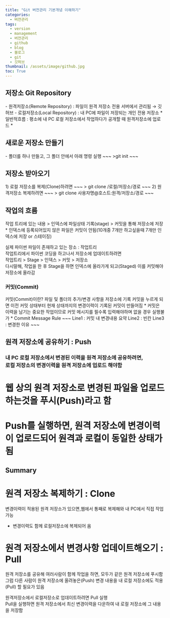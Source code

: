 ```yaml
---
title: "Git 버전관리 기본개념 이해하기"
categories:
  - 버전관리
tags:
  - version
  - management
  - 버전관리
  - github
  - blog
  - 블로그
  - git
  - 깃허브
thumbnail: /assets/image/github.jpg
toc: True
---
```


<h2>저장소 Git Repository</h2>
  - 원격저장소(Remote Repository) : 파일이 원격 저장소 전용 서버에서 관리됨 → 깃허브
  - 로컬저장소(Local Repository) : 내 PC에 파일이 저장되는 개인 전용 저장소
  * 일반적흐름 : 평소에 내 PC 로컬 저장소에서 작업하다가 공개할 때 원격저장소에 업로드
  * 

<h2>새로운 저장소 만들기</h2>
  - 폴더를 하나 만들고, 그 폴더 안에서 아래 명령 실행  
~~~
>git init
~~~

<h2>저장소 받아오기</h2>
 1) 로컬 저장소를 복제(Clone)하려면  
   ~~~
    > git clone /로컬/저장소/경로
   ~~~
 2) 원격저장소 복제하려면  
   ~~~
    > git clone 사용자명@호스트:원격/저장소/경로
   ~~~

<h2>작업의 흐름</h2>
작업 트리에 있는 내용 > 인덱스에 파일상태 기록(stage) > 커밋을 통해 저장소에 저장    
  * 인덱스에 등록되어있지 않은 파일은 커밋이 안됨(10개중 7개만 하고싶을때 7개만 인덱스에 저장 or 스테이징)  

 실제 파이썬 파일이 존재하고 있는 장소 : 작업트리    
 작업트리에서 파이썬 코딩을 하고나서 저장소에 업데이트하려면    
 작업트리 > Stage > 인덱스 > 커밋 > 저장소    
 다시말해, 작업을 한 후 Stage을 하면 인덱스에 올라가게 되고(Staged) 이를 커밋해야 저장소에 올라감    

<h3>커밋(Commit)</h3>
커밋(Commit)이란? 파일 및 폴더의 추가/변경 사항을 저장소에 기록  
커밋을 누르게 되면 이전 커밋 상태부터 현재 상태까지의 변경이력이 기록된 커밋이 만들어짐  
 * 커밋은 이력을 남기는 중요한 작업이므로 커밋 메시지를 필수록 입력해야하며 없을 경우 실행불가  
 * Commit Message Rule  
   ~~~
    Line1 : 커밋 내 변경내용 요약
    Line2 : 빈칸
    Line3 : 변경한 이유
   ~~~

<h2>원격 저장소에 공유하기 : Push<h3>

 내 PC 로컬 저장소에서 변경된 이력을 원격 저장소에 공유하려면,  
 로컬 저장소의 변경이력을 원격 저장소에 업로드 해야함  
  # 웹 상의 원격 저장소로 변경된 파일을 업로드 하는것을 푸시(Push)라고 함
  #  Push를 실행하면, 원격 저장소에 변경이력이 업로드되어 원격과 로컬이 동일한 상태가됨


<h2>Summary<h2>  

 # 원격 저장소 복제하기 : Clone
 변경이력이 적용된 원격 저장소가 있으면,웹에서 통째로 복제해와 내 PC에서 직접 작업가능  
  * 변경이력도 함께 로컬저장소에 복제되어 옴
  

 # 원격 저장소에서 변경사항 업데이트해오기 : Pull 
 원격 저장소를 공유해 여러사람이 함께 작업을 하면, 모두가 같은 원격 저장소에 푸시함  
 그럼 다른 사람이 원격 저장소에 올려놓은(Push) 변경 내용을 내 로컬 저장소에도 적용(Pull) 할 필요가 있음  


 원격저장소에서 로컬저장소로 업데이트하려면 Pull 실행  
 Pull을 실행하면 원격 저장소에서 최신 변경이력을 다운하여 내 로컬 저장소에 그 내용을 저장함  